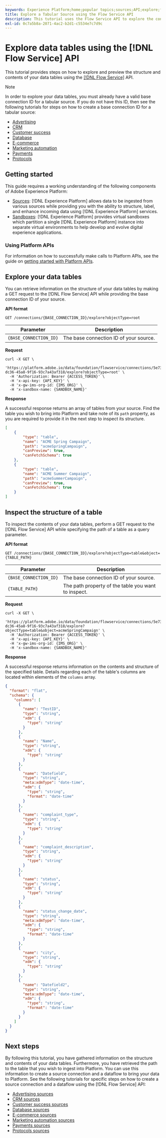 ```yaml
---
keywords: Experience Platform;home;popular topics;sources;API;explore;flow service
title: Explore a Tabular Source using the Flow Service API
description: This tutorial uses the Flow Service API to explore the contents and structure of a table-based source.
exl-id: 0c7a5b8a-2071-4ac2-b2d1-c5534e7c7d9c
---
```

# Explore data tables using the [!DNL Flow Service] API

This tutorial provides steps on how to explore and preview the structure and contents of your data tables using the [[!DNL Flow Service]](https://www.adobe.io/experience-platform-apis/references/flow-service/) API.

>[!NOTE]
>
> In order to explore your data tables, you must already have a valid base connection ID for a tabular source. If you do not have this ID, then see the following tutorials for steps on how to create a base connection ID for a tabular source: <ul><li>[Advertising](../../../home.md#advertising)</li><li>[CRM](../../../home.md#customer-relationship-management)</li><li>[Customer success](../../../home.md#customer-success)</li><li>[Database](../../../home.md#database)</li><li>[E-commerce](../../../home.md#ecommerce)</li><li>[Marketing automation](../../../home.md#marketing-automation)</li><li>[Payments](../../../home.md#payments)</li><li>[Protocols](../../../home.md#protocols)</li></ul>

## Getting started

This guide requires a working understanding of the following components of Adobe Experience Platform:

* [Sources](../../../home.md): [!DNL Experience Platform] allows data to be ingested from various sources while providing you with the ability to structure, label, and enhance incoming data using [!DNL Experience Platform] services.
* [Sandboxes](../../../../sandboxes/home.md): [!DNL Experience Platform] provides virtual sandboxes which partition a single [!DNL Experience Platform] instance into separate virtual environments to help develop and evolve digital experience applications.

### Using Platform APIs

For information on how to successfully make calls to Platform APIs, see the guide on [getting started with Platform APIs](../../../../landing/api-guide.md).

## Explore your data tables

You can retrieve information on the structure of your data tables by making a GET request to the [!DNL Flow Service] API while providing the base connection ID of your source.

**API format**

```http
GET /connections/{BASE_CONNECTION_ID}/explore?objectType=root
```

| Parameter | Description |
| --- | --- |
| `{BASE_CONNECTION_ID}` | The base connection ID of your source. |

**Request**

```shell
curl -X GET \
  'https://platform.adobe.io/data/foundation/flowservice/connections/5e73e5a2-dc36-45a8-9f16-93c7a43af318/explore?objectType=root' \
  -H 'Authorization: Bearer {ACCESS_TOKEN}' \
  -H 'x-api-key: {API_KEY}' \
  -H 'x-gw-ims-org-id: {IMS_ORG}' \
  -H 'x-sandbox-name: {SANDBOX_NAME}'
```

**Response**

A successful response returns an array of tables from your source. Find the table you wish to bring into Platform and take note of its `path` property, as you are required to provide it in the next step to inspect its structure.

```json
[
    {
        "type": "table",
        "name": "ACME Spring Campaign",
        "path": "acmeSpringCampaign",
        "canPreview": true,
        "canFetchSchema": true
    },
    {
        "type": "table",
        "name": "ACME Summer Campaign",
        "path": "acmeSummerCampaign",
        "canPreview": true,
        "canFetchSchema": true
    }
]
```

## Inspect the structure of a table

To inspect the contents of your data tables, perform a GET request to the [!DNL Flow Service] API while specifying the path of a table as a query parameter.

**API format**

```http
GET /connections/{BASE_CONNECTION_ID}/explore?objectType=table&object={TABLE_PATH}
```

| Parameter | Description |
| --- | --- |
| `{BASE_CONNECTION_ID}` | The base connection ID of your source. |
| `{TABLE_PATH}` | The path property of the table you want to inspect. |

**Request**

```shell
curl -X GET \
  'https://platform.adobe.io/data/foundation/flowservice/connections/5e73e5a2-dc36-45a8-9f16-93c7a43af318/explore?objectType=table&object=acmeSpringCampaign' \
  -H 'Authorization: Bearer {ACCESS_TOKEN}' \
  -H 'x-api-key: {API_KEY}' \
  -H 'x-gw-ims-org-id: {IMS_ORG}' \
  -H 'x-sandbox-name: {SANDBOX_NAME}'
```

**Response**

A successful response returns information on the contents and structure of the specified table. Details regarding each of the table's columns are located within elements of the `columns` array.

```json
{
  "format": "flat",
  "schema": {
    "columns": [
      {
        "name": "TestID",
        "type": "string",
        "xdm": {
          "type": "string"
        }
      },
      {
        "name": "Name",
        "type": "string",
        "xdm": {
          "type": "string"
        }
      },
      {
        "name": "Datefield",
        "type": "string",
        "meta:xdmType": "date-time",
        "xdm": {
          "type": "string",
          "format": "date-time"
        }
      },
      {
        "name": "complaint_type",
        "type": "string",
        "xdm": {
          "type": "string"
        }
      },
      {
        "name": "complaint_description",
        "type": "string",
        "xdm": {
          "type": "string"
        }
      },
      {
        "name": "status",
        "type": "string",
        "xdm": {
          "type": "string"
        }
      },
      {
        "name": "status_change_date",
        "type": "string",
        "meta:xdmType": "date-time",
        "xdm": {
          "type": "string",
          "format": "date-time"
        }
      },
      {
        "name": "city",
        "type": "string",
        "xdm": {
          "type": "string"
        }
      },
      {
        "name": "Datefield2",
        "type": "string",
        "meta:xdmType": "date-time",
        "xdm": {
          "type": "string",
          "format": "date-time"
        }
      }
    ]
  }
}
```

## Next steps

By following this tutorial, you have gathered information on the structure and contents of your data tables. Furthermore, you have retrieved the path to the table that you wish to ingest into Platform. You can use this information to create a source connection and a dataflow to bring your data to Platform. See the following tutorials for specific steps on how to create a source connection and a dataflow using the [!DNL Flow Service] API:

* [Advertising sources](../collect/advertising.md)
* [CRM sources](../collect/crm.md)
* [Customer success sources](../collect/customer-success.md)
* [Database sources](../collect/database-nosql.md)
* [E-commerce sources](../collect/ecommerce.md)
* [Marketing automation sources](../collect/marketing-automation.md)
* [Payments sources](../collect/payments.md)
* [Protocols sources](../collect/protocols.md)
